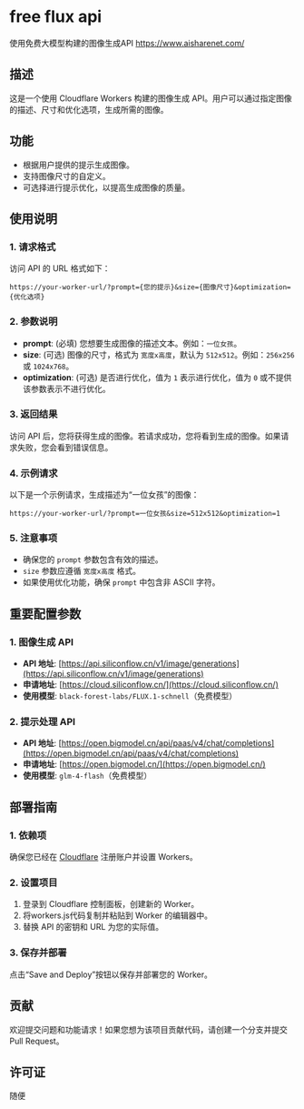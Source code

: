 # free flux api
使用免费大模型构建的图像生成API https://www.aisharenet.com/


## 描述
这是一个使用 Cloudflare Workers 构建的图像生成 API。用户可以通过指定图像的描述、尺寸和优化选项，生成所需的图像。

## 功能
- 根据用户提供的提示生成图像。
- 支持图像尺寸的自定义。
- 可选择进行提示优化，以提高生成图像的质量。

## 使用说明

### 1. 请求格式
访问 API 的 URL 格式如下：

```
https://your-worker-url/?prompt={您的提示}&size={图像尺寸}&optimization={优化选项}
```

### 2. 参数说明
- **prompt**: (必填) 您想要生成图像的描述文本。例如：`一位女孩`。
- **size**: (可选) 图像的尺寸，格式为 `宽度x高度`，默认为 `512x512`。例如：`256x256` 或 `1024x768`。
- **optimization**: (可选) 是否进行优化，值为 `1` 表示进行优化，值为 `0` 或不提供该参数表示不进行优化。

### 3. 返回结果
访问 API 后，您将获得生成的图像。若请求成功，您将看到生成的图像。如果请求失败，您会看到错误信息。

### 4. 示例请求
以下是一个示例请求，生成描述为“一位女孩”的图像：

```
https://your-worker-url/?prompt=一位女孩&size=512x512&optimization=1
```

### 5. 注意事项
- 确保您的 `prompt` 参数包含有效的描述。
- `size` 参数应遵循 `宽度x高度` 格式。
- 如果使用优化功能，确保 `prompt` 中包含非 ASCII 字符。

## 重要配置参数

### 1. 图像生成 API
- **API 地址**: [https://api.siliconflow.cn/v1/image/generations](https://api.siliconflow.cn/v1/image/generations)
- **申请地址**: [https://cloud.siliconflow.cn/](https://cloud.siliconflow.cn/)
- **使用模型**: `black-forest-labs/FLUX.1-schnell`（免费模型）

### 2. 提示处理 API
- **API 地址**: [https://open.bigmodel.cn/api/paas/v4/chat/completions](https://open.bigmodel.cn/api/paas/v4/chat/completions)
- **申请地址**: [https://open.bigmodel.cn/](https://open.bigmodel.cn/)
- **使用模型**: `glm-4-flash`（免费模型）

## 部署指南

### 1. 依赖项
确保您已经在 [Cloudflare](https://www.cloudflare.com/) 注册账户并设置 Workers。

### 2. 设置项目
1. 登录到 Cloudflare 控制面板，创建新的 Worker。
2. 将workers.js代码复制并粘贴到 Worker 的编辑器中。
3. 替换 API 的密钥和 URL 为您的实际值。

### 3. 保存并部署
点击“Save and Deploy”按钮以保存并部署您的 Worker。

## 贡献
欢迎提交问题和功能请求！如果您想为该项目贡献代码，请创建一个分支并提交 Pull Request。

## 许可证
随便
